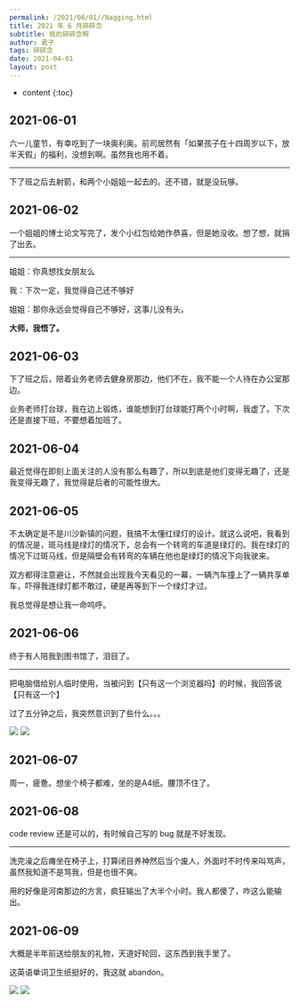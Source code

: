 ```yaml
---
permalink: /2021/06/01//Nagging.html
title: 2021 年 6 月碎碎念
subtitle: 我的碎碎念啊
author: 君子
tags: 碎碎念
date: 2021-04-01
layout: post
---
```

* content
{:toc}
## 2021-06-01

六一儿童节，有幸吃到了一块奥利奥。前司居然有「如果孩子在十四周岁以下，放半天假」的福利，没想到啊。虽然我也用不着。

***

下了班之后去射箭，和两个小姐姐一起去的。还不错，就是没玩够。

## 2021-06-02

一个姐姐的博士论文写完了，发个小红包给她作恭喜，但是她没收。想了想，就捐了出去。

***

姐姐：你真想找女朋友么

我：下次一定，我觉得自己还不够好

姐姐：那你永远会觉得自己不够好，这事儿没有头。

**大师，我悟了。**

## 2021-06-03

下了班之后，陪着业务老师去健身房那边，他们不在，我不能一个人待在办公室那边。

业务老师打台球，我在边上锻炼，谁能想到打台球能打两个小时啊，我虚了。下次还是直接下班，不要想着加班了。

## 2021-06-04

最近觉得在即刻上面关注的人没有那么有趣了，所以到底是他们变得无趣了，还是我变得无趣了，我觉得是后者的可能性很大。

## 2021-06-05

不太确定是不是川沙新镇的问题，我搞不太懂红绿灯的设计。就这么说吧，我看到的情况是，斑马线是绿灯的情况下，总会有一个转弯的车道是绿灯的。我在绿灯的情况下过斑马线，但是隔壁会有转弯的车辆在他也是绿灯的情况下向我驶来。

双方都得注意避让，不然就会出现我今天看见的一幕，一辆汽车撞上了一辆共享单车，吓得我连绿灯都不敢过，硬是再等到下一个绿灯才过。

我总觉得是想让我一命呜呼。

## 2021-06-06

终于有人陪我到图书馆了，泪目了。

***

把电脑借给别人临时使用，当被问到【只有这一个浏览器吗】的时候，我回答说【只有这一个】

过了五分钟之后，我突然意识到了些什么。。。

![](https://img.lbjheiheihei.xyz/Fta98EoiF5j3lU3TPuFytC6WEzx0)
![](https://img.lbjheiheihei.xyz/Fp7A0ajPCcz2ohts9wizsqRk4FIq)

## 2021-06-07

周一，疲惫。想坐个椅子都难，坐的是A4纸。腰顶不住了。

## 2021-06-08

code review 还是可以的，有时候自己写的 bug 就是不好发现。

***

洗完澡之后瘫坐在椅子上，打算闭目养神然后当个废人，外面时不时传来叫骂声，虽然我知道不是骂我，但是也很不爽。

用的好像是河南那边的方言，疯狂输出了大半个小时。我人都傻了，咋这么能输出。

## 2021-06-09

大概是半年前送给朋友的礼物，天道好轮回，这东西到我手里了。

这英语单词卫生纸挺好的，我这就 abandon。

![](https://img.lbjheiheihei.xyz/Fk1VF5xrKIzNwAOJMU98iqpmYEnB)
![](https://img.lbjheiheihei.xyz/Fv5LNSqo1buM3dCweJQaoGKBn6B6)

